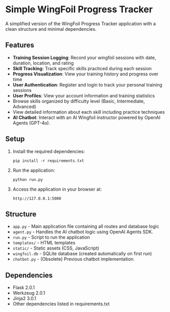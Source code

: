 # Simple WingFoil Progress Tracker

A simplified version of the WingFoil Progress Tracker application with a clean structure and minimal dependencies.

## Features

- **Training Session Logging**: Record your wingfoil sessions with date, duration, location, and rating
- **Skill Tracking**: Track specific skills practiced during each session
- **Progress Visualization**: View your training history and progress over time
- **User Authentication**: Register and login to track your personal training sessions
- **User Profiles**: View your account information and training statistics
- Browse skills organized by difficulty level (Basic, Intermediate, Advanced)
- View detailed information about each skill including practice techniques
- **AI Chatbot**: Interact with an AI Wingfoil instructor powered by OpenAI Agents (GPT-4o).

## Setup

1. Install the required dependencies:
   ```
   pip install -r requirements.txt
   ```

2. Run the application:
   ```
   python run.py
   ```

3. Access the application in your browser at:
   ```
   http://127.0.0.1:5000
   ```

## Structure

- `app.py` - Main application file containing all routes and database logic
- `agent.py` - Handles the AI chatbot logic using OpenAI Agents SDK.
- `run.py` - Script to run the application
- `templates/` - HTML templates
- `static/` - Static assets (CSS, JavaScript)
- `wingfoil.db` - SQLite database (created automatically on first run)
- `chatbot.py` - (Obsolete) Previous chatbot implementation.

## Dependencies

- Flask 2.0.1
- Werkzeug 2.0.1
- Jinja2 3.0.1
- Other dependencies listed in requirements.txt


